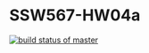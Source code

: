 # SSW567-HW04a
[![build status of master](https://travis-ci.com/konglingwengit/SSW567-HW04a.svg?branch=master)](https://travis-ci.com/konglingwengit/SSW567-HW04a)
